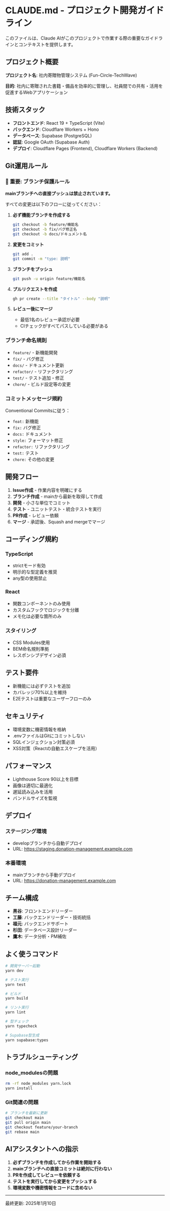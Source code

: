 # CLAUDE.md - プロジェクト開発ガイドライン

このファイルは、Claude AIがこのプロジェクトで作業する際の重要なガイドラインとコンテキストを提供します。

## プロジェクト概要

**プロジェクト名**: 社内寄贈物管理システム (Fun-Circle-TechWave)

**目的**: 社内に寄贈された書籍・備品を効率的に管理し、社員間での共有・活用を促進するWebアプリケーション

## 技術スタック

- **フロントエンド**: React 19 + TypeScript (Vite)
- **バックエンド**: Cloudflare Workers + Hono
- **データベース**: Supabase (PostgreSQL)
- **認証**: Google OAuth (Supabase Auth)
- **デプロイ**: Cloudflare Pages (Frontend), Cloudflare Workers (Backend)

## Git運用ルール

### 🚨 重要: ブランチ保護ルール

**mainブランチへの直接プッシュは禁止されています。**

すべての変更は以下のフローに従ってください：

1. **必ず機能ブランチを作成する**
   ```bash
   git checkout -b feature/機能名
   git checkout -b fix/バグ修正名
   git checkout -b docs/ドキュメント名
   ```

2. **変更をコミット**
   ```bash
   git add .
   git commit -m "type: 説明"
   ```

3. **ブランチをプッシュ**
   ```bash
   git push -u origin feature/機能名
   ```

4. **プルリクエストを作成**
   ```bash
   gh pr create --title "タイトル" --body "説明"
   ```

5. **レビュー後にマージ**
   - 最低1名のレビュー承認が必要
   - CIチェックがすべてパスしている必要がある

### ブランチ命名規則

- `feature/` - 新機能開発
- `fix/` - バグ修正
- `docs/` - ドキュメント更新
- `refactor/` - リファクタリング
- `test/` - テスト追加・修正
- `chore/` - ビルド設定等の変更

### コミットメッセージ規約

Conventional Commitsに従う：
- `feat:` 新機能
- `fix:` バグ修正
- `docs:` ドキュメント
- `style:` フォーマット修正
- `refactor:` リファクタリング
- `test:` テスト
- `chore:` その他の変更

## 開発フロー

1. **Issue作成** - 作業内容を明確にする
2. **ブランチ作成** - mainから最新を取得して作成
3. **開発** - 小さな単位でコミット
4. **テスト** - ユニットテスト・統合テストを実行
5. **PR作成** - レビュー依頼
6. **マージ** - 承認後、Squash and mergeでマージ

## コーディング規約

### TypeScript
- strictモード有効
- 明示的な型定義を推奨
- any型の使用禁止

### React
- 関数コンポーネントのみ使用
- カスタムフックでロジックを分離
- メモ化は必要な箇所のみ

### スタイリング
- CSS Modules使用
- BEM命名規則準拠
- レスポンシブデザイン必須

## テスト要件

- 新機能には必ずテストを追加
- カバレッジ70%以上を維持
- E2Eテストは重要なユーザーフローのみ

## セキュリティ

- 環境変数に機密情報を格納
- .envファイルはGitにコミットしない
- SQLインジェクション対策必須
- XSS対策（Reactの自動エスケープを活用）

## パフォーマンス

- Lighthouse Score 90以上を目標
- 画像は適切に最適化
- 遅延読み込みを活用
- バンドルサイズを監視

## デプロイ

### ステージング環境
- developブランチから自動デプロイ
- URL: https://staging.donation-management.example.com

### 本番環境
- mainブランチから手動デプロイ
- URL: https://donation-management.example.com

## チーム構成

- **黒谷**: フロントエンドリーダー
- **工藤**: バックエンドリーダー・技術統括
- **福元**: バックエンドサポート
- **杉田**: データベース設計リーダー
- **鷹木**: データ分析・PM補佐

## よく使うコマンド

```bash
# 開発サーバー起動
yarn dev

# テスト実行
yarn test

# ビルド
yarn build

# リント実行
yarn lint

# 型チェック
yarn typecheck

# Supabase型生成
yarn supabase:types
```

## トラブルシューティング

### node_modulesの問題
```bash
rm -rf node_modules yarn.lock
yarn install
```

### Git関連の問題
```bash
# ブランチを最新に更新
git checkout main
git pull origin main
git checkout feature/your-branch
git rebase main
```

## AIアシスタントへの指示

1. **必ずブランチを作成してから作業を開始する**
2. **mainブランチへの直接コミットは絶対に行わない**
3. **PRを作成してレビューを依頼する**
4. **テストを実行してから変更をプッシュする**
5. **環境変数や機密情報をコードに含めない**

---

最終更新: 2025年1月10日